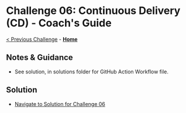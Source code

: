 # Challenge 06: Continuous Delivery (CD) - Coach's Guide

[< Previous Challenge](./Challenge05.md) - **[Home](README.md)**

## Notes & Guidance

- See solution, in solutions folder for GitHub Action Workflow file.

## Solution 
- [Navigate to Solution for Challenge 06](./Solution/Challenge%2006/Solution06.yml)
